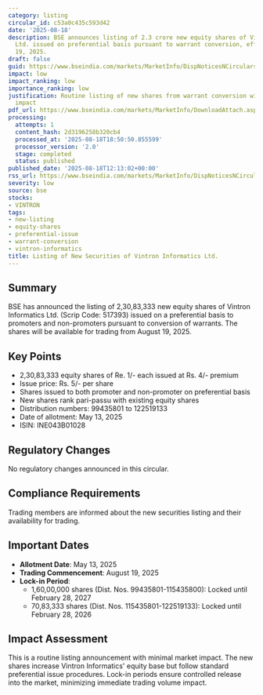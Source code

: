 ```yaml
---
category: listing
circular_id: c53a0c435c593d42
date: '2025-08-18'
description: BSE announces listing of 2.3 crore new equity shares of Vintron Informatics
  Ltd. issued on preferential basis pursuant to warrant conversion, effective August
  19, 2025.
draft: false
guid: https://www.bseindia.com/markets/MarketInfo/DispNoticesNCirculars.aspx?Noticeid={B13FDDB7-9F21-44A3-B28D-B88CEE646F52}&noticeno=20250818-25&dt=08/18/2025&icount=25&totcount=77&flag=0
impact: low
impact_ranking: low
importance_ranking: low
justification: Routine listing of new shares from warrant conversion with no market-wide
  impact
pdf_url: https://www.bseindia.com/markets/MarketInfo/DownloadAttach.aspx?id=20250818-25&attachedId=
processing:
  attempts: 1
  content_hash: 2d3196258b320cb4
  processed_at: '2025-08-18T18:50:50.855599'
  processor_version: '2.0'
  stage: completed
  status: published
published_date: '2025-08-18T12:13:02+00:00'
rss_url: https://www.bseindia.com/markets/MarketInfo/DispNoticesNCirculars.aspx?Noticeid={B13FDDB7-9F21-44A3-B28D-B88CEE646F52}&noticeno=20250818-25&dt=08/18/2025&icount=25&totcount=77&flag=0
severity: low
source: bse
stocks:
- VINTRON
tags:
- new-listing
- equity-shares
- preferential-issue
- warrant-conversion
- vintron-informatics
title: Listing of New Securities of Vintron Informatics Ltd.
---
```


## Summary

BSE has announced the listing of 2,30,83,333 new equity shares of Vintron Informatics Ltd. (Scrip Code: 517393) issued on a preferential basis to promoters and non-promoters pursuant to conversion of warrants. The shares will be available for trading from August 19, 2025.

## Key Points

- 2,30,83,333 equity shares of Re. 1/- each issued at Rs. 4/- premium
- Issue price: Rs. 5/- per share
- Shares issued to both promoter and non-promoter on preferential basis
- New shares rank pari-passu with existing equity shares
- Distribution numbers: 99435801 to 122519133
- Date of allotment: May 13, 2025
- ISIN: INE043B01028

## Regulatory Changes

No regulatory changes announced in this circular.

## Compliance Requirements

Trading members are informed about the new securities listing and their availability for trading.

## Important Dates

- **Allotment Date**: May 13, 2025
- **Trading Commencement**: August 19, 2025
- **Lock-in Period**: 
  - 1,60,00,000 shares (Dist. Nos. 99435801-115435800): Locked until February 28, 2027
  - 70,83,333 shares (Dist. Nos. 115435801-122519133): Locked until February 28, 2026

## Impact Assessment

This is a routine listing announcement with minimal market impact. The new shares increase Vintron Informatics' equity base but follow standard preferential issue procedures. Lock-in periods ensure controlled release into the market, minimizing immediate trading volume impact.